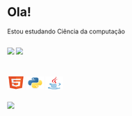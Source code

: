 # Ola! 

Estou estudando Ciência da computação

##

<div>
<img height="180em" src="https://github-readme-stats.vercel.app/api?username=Grazi&show_icons=true&theme=dracula&include_a11_commits=true&count_private=true"/>
<img height="180em" src="https://github-readme-stats.vercel.app/api/top-langs/?username=Grazi&layout=compact&langs_count=16&theme=dracula"/>
</div>

##

<div style="display: inline_block"><br>
  <img align="center" alt="HTML" height="30" width="40" src="https://raw.githubusercontent.com/devicons/devicon/master/icons/html5/html5-original.svg">
  <img align="center" alt="Python" height="30" width="40" src="https://raw.githubusercontent.com/devicons/devicon/master/icons/python/python-original.svg">
   <img align="center" alt="Java" height="30" width="40" src="https://raw.githubusercontent.com/devicons/devicon/master/icons/java/java-original.svg">
</div>

##

<div> 
  <a href="https://www.linkedin.com/in/grazielle-barbosa-68a2b8241/" target="_blank"><img src="https://img.shields.io/badge/-LinkedIn-%230077B5?style=for-the-badge&logo=linkedin&logoColor=white" target="_blank"></a> 
  
</div>


